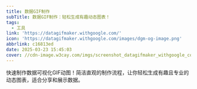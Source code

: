 ```yaml
---
title: 数据GIF制作
subTitle: 数据GIF制作：轻松生成有趣动态图表！
tags:
  - 工具
link: 'https://datagifmaker.withgoogle.com/'
icon: 'https://datagifmaker.withgoogle.com/images/dgm-og-image.png'
abbrlink: c16813ed
date: 2025-03-23 15:45:03
cover: //cdn-image.w3cay.com/imgs/screenshot_datagifmaker_withgoogle_com_1742716124818.jpg
---
```


快速制作数据可视化GIF动图！简洁直观的制作流程，让你轻松生成有趣且专业的动态图表，适合分享和展示数据。